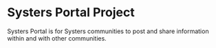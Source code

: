 Systers Portal Project
======================

Systers Portal is for Systers communities to post and share information within and with other communities.


